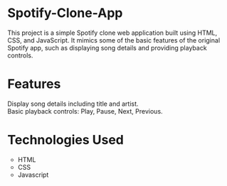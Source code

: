 # Spotify-Clone-App
This project is a simple Spotify clone web application built using HTML, CSS, and JavaScript. It mimics some of the basic features of the original Spotify app, such as displaying song details and providing playback controls.

# Features
Display song details including title and artist.
<br>
Basic playback controls: Play, Pause, Next, Previous.

# Technologies Used
<ul type='circle'>
<li>HTML</li>
<li>CSS</li>
<li>Javascript</li>
</ul>







